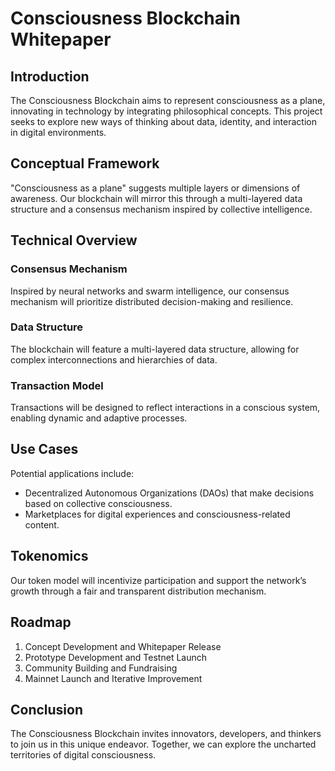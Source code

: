 # Consciousness Blockchain Whitepaper

## Introduction
The Consciousness Blockchain aims to represent consciousness as a plane, innovating in technology by integrating philosophical concepts. This project seeks to explore new ways of thinking about data, identity, and interaction in digital environments.

## Conceptual Framework
"Consciousness as a plane" suggests multiple layers or dimensions of awareness. Our blockchain will mirror this through a multi-layered data structure and a consensus mechanism inspired by collective intelligence.

## Technical Overview
### Consensus Mechanism
Inspired by neural networks and swarm intelligence, our consensus mechanism will prioritize distributed decision-making and resilience.

### Data Structure
The blockchain will feature a multi-layered data structure, allowing for complex interconnections and hierarchies of data.

### Transaction Model
Transactions will be designed to reflect interactions in a conscious system, enabling dynamic and adaptive processes.

## Use Cases
Potential applications include:
- Decentralized Autonomous Organizations (DAOs) that make decisions based on collective consciousness.
- Marketplaces for digital experiences and consciousness-related content.

## Tokenomics
Our token model will incentivize participation and support the network’s growth through a fair and transparent distribution mechanism.

## Roadmap
1. Concept Development and Whitepaper Release
2. Prototype Development and Testnet Launch
3. Community Building and Fundraising
4. Mainnet Launch and Iterative Improvement

## Conclusion
The Consciousness Blockchain invites innovators, developers, and thinkers to join us in this unique endeavor. Together, we can explore the uncharted territories of digital consciousness.

